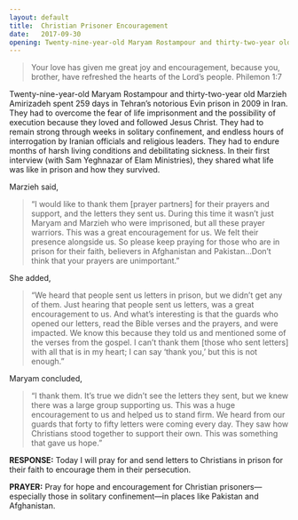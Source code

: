 ```yaml
---
layout: default
title:  Christian Prisoner Encouragement
date:   2017-09-30
opening: Twenty-nine-year-old Maryam Rostampour and thirty-two-year old Marzieh Amirizadeh spent 259 days in Tehran’s notorious Evin prison in 2009 in Iran...
---
```


>Your love has given me great joy and encouragement, because you, brother, have refreshed the hearts of the Lord’s people. Philemon 1:7
>

Twenty-nine-year-old Maryam Rostampour and thirty-two-year old Marzieh Amirizadeh spent 259 days in Tehran’s notorious Evin prison in 2009 in Iran. They had to overcome the fear of life imprisonment and the possibility of execution because they loved and followed Jesus Christ. They had to remain strong through weeks in solitary confinement, and endless hours of interrogation by Iranian officials and religious leaders. They had to endure months of harsh living conditions and debilitating sickness. In their first interview (with Sam Yeghnazar of Elam Ministries), they shared what life was like in prison and how they survived.

Marzieh said,
>“I would like to thank them [prayer partners] for their prayers and support, and the letters they sent us. During this time it wasn’t just Maryam and Marzieh who were imprisoned, but all these prayer warriors. This was a great encouragement for us. We felt their presence alongside us. So please keep praying for those who are in prison for their faith, believers in Afghanistan and Pakistan…Don’t think that your prayers are unimportant.”

She added,
>“We heard that people sent us letters in prison, but we didn’t get any of them. Just hearing that people sent us letters, was a great encouragement to us. And what’s interesting is that the guards who opened our letters, read the Bible verses and the prayers, and were impacted. We know this because they told us and mentioned some of the verses from the gospel. I can’t thank them [those who sent letters] with all that is in my heart; I can say ‘thank you,’ but this is not enough.”

Maryam concluded,
>“I thank them. It’s true we didn’t see the letters they sent, but we knew there was a large group supporting us. This was a huge encouragement to us and helped us to stand firm. We heard from our guards that forty to fifty letters were coming every day. They saw how Christians stood together to support their own. This was something that gave us hope.”

**RESPONSE:** Today I will pray for and send letters to Christians in prison for their faith to encourage them in their persecution.

**PRAYER:** Pray for hope and encouragement for Christian prisoners—especially those in solitary confinement—in places like Pakistan and Afghanistan.
